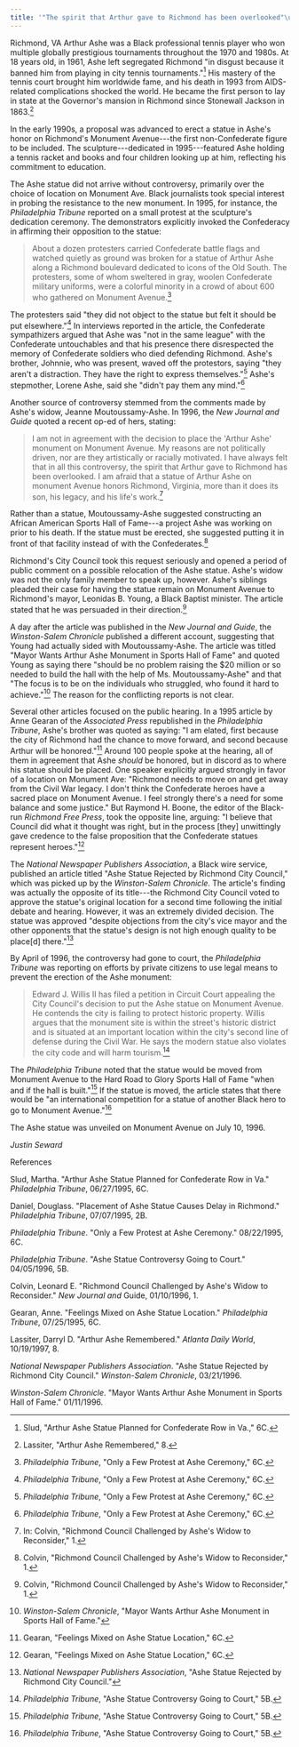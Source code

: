 ```yaml
---
title: '"The spirit that Arthur gave to Richmond has been overlooked"\u0003 Ashe on Monument Ave'
---
```

Richmond, VA Arthur Ashe was a Black professional tennis player who won
multiple globally prestigious tournaments throughout the 1970 and 1980s.
At 18 years old, in 1961, Ashe left segregated Richmond "in disgust
because it banned him from playing in city tennis tournaments."[^1] His
mastery of the tennis court brought him worldwide fame, and his death in
1993 from AIDS-related complications shocked the world. He became the
first person to lay in state at the Governor's mansion in Richmond since
Stonewall Jackson in 1863.[^2]

In the early 1990s, a proposal was advanced to erect a statue in Ashe's
honor on Richmond's Monument Avenue---the first non-Confederate figure
to be included. The sculpture---dedicated in 1995---featured Ashe
holding a tennis racket and books and four children looking up at him,
reflecting his commitment to education.

The Ashe statue did not arrive without controversy, primarily over the
choice of location on Monument Ave. Black journalists took special
interest in probing the resistance to the new monument. In 1995, for
instance, the *Philadelphia Tribune* reported on a small protest at the
sculpture's dedication ceremony. The demonstrators explicitly invoked
the Confederacy in affirming their opposition to the statue:

> About a dozen protesters carried Confederate battle flags and watched
> quietly as ground was broken for a statue of Arthur Ashe along a
> Richmond boulevard dedicated to icons of the Old South. The
> protesters, some of whom sweltered in gray, woolen Confederate
> military uniforms, were a colorful minority in a crowd of about 600
> who gathered on Monument Avenue.[^3]

The protesters said "they did not object to the statue but felt it
should be put elsewhere."[^4] In interviews reported in the article, the
Confederate sympathizers argued that Ashe was "not in the same league"
with the Confederate untouchables and that his presence there
disrespected the memory of Confederate soldiers who died defending
Richmond. Ashe's brother, Johnnie, who was present, waved off the
protestors, saying "they aren't a distraction. They have the right to
express themselves."[^5] Ashe's stepmother, Lorene Ashe, said she
"didn't pay them any mind."[^6]

Another source of controversy stemmed from the comments made by Ashe's
widow, Jeanne Moutoussamy-Ashe. In 1996, the *New Journal and Guide*
quoted a recent op-ed of hers, stating:

> I am not in agreement with the decision to place the 'Arthur Ashe'
> monument on Monument Avenue. My reasons are not politically driven,
> nor are they artistically or racially motivated. I have always felt
> that in all this controversy, the spirit that Arthur gave to Richmond
> has been overlooked. I am afraid that a statue of Arthur Ashe on
> monument Avenue honors Richmond, Virginia, more than it does its son,
> his legacy, and his life's work.[^7]

Rather than a statue, Moutoussamy-Ashe suggested constructing an African
American Sports Hall of Fame---a project Ashe was working on prior to
his death. If the statue must be erected, she suggested putting it in
front of that facility instead of with the Confederates.[^8]

Richmond's City Council took this request seriously and opened a period
of public comment on a possible relocation of the Ashe statue. Ashe's
widow was not the only family member to speak up, however. Ashe's
siblings pleaded their case for having the statue remain on Monument
Avenue to Richmond's mayor, Leonidas B. Young, a Black Baptist minister.
The article stated that he was persuaded in their direction.[^9]

A day after the article was published in the *New Journal and Guide*,
the *Winston-Salem Chronicle* published a different account, suggesting
that Young had actually sided with Moutoussamy-Ashe. The article was
titled "Mayor Wants Arthur Ashe Monument in Sports Hall of Fame" and
quoted Young as saying there "should be no problem raising the \$20
million or so needed to build the hall with the help of Ms.
Moutoussamy-Ashe" and that "The focus is to be on the individuals who
struggled, who found it hard to achieve."[^10] The reason for the
conflicting reports is not clear.

Several other articles focused on the public hearing. In a 1995 article
by Anne Gearan of the *Associated Press* republished in the
*Philadelphia Tribune*, Ashe's brother was quoted as saying: "I am
elated, first because the city of Richmond had the chance to move
forward, and second because Arthur will be honored."[^11] Around 100
people spoke at the hearing, all of them in agreement that Ashe *should*
be honored, but in discord as to where his statue should be placed. One
speaker explicitly argued strongly in favor of a location on Monument
Ave: "Richmond needs to move on and get away from the Civil War legacy.
I don't think the Confederate heroes have a sacred place on Monument
Avenue. I feel strongly there's a need for some balance and some
justice." But Raymond H. Boone, the editor of the Black-run *Richmond
Free Press*, took the opposite line, arguing: "I believe that Council
did what it thought was right, but in the process \[they\] unwittingly
gave credence to the false proposition that the Confederate statues
represent heroes."[^12]

The *National Newspaper Publishers Association*, a Black wire service,
published an article titled "Ashe Statue Rejected by Richmond City
Council," which was picked up by the *Winston-Salem Chronicle*. The
article's finding was actually the opposite of its title---the Richmond
City Council voted to approve the statue's original location for a
second time following the initial debate and hearing. However, it was an
extremely divided decision. The statue was approved "despite objections
from the city's vice mayor and the other opponents that the statue's
design is not high enough quality to be place\[d\] there."[^13]

By April of 1996, the controversy had gone to court, the *Philadelphia
Tribune* was reporting on efforts by private citizens to use legal means
to prevent the erection of the Ashe monument:

> Edward J. Willis II has filed a petition in Circuit Court appealing
> the City Council's decision to put the Ashe statue on Monument Avenue.
> He contends the city is failing to protect historic property. Willis
> argues that the monument site is within the street's historic district
> and is situated at an important location within the city's second line
> of defense during the Civil War. He says the modern statue also
> violates the city code and will harm tourism.[^14]

The *Philadelphia Tribune* noted that the statue would be moved from
Monument Avenue to the Hard Road to Glory Sports Hall of Fame "when and
if the hall is built."[^15] If the statue is moved, the article states
that there would be "an international competition for a statue of
another Black hero to go to Monument Avenue."[^16]

The Ashe statue was unveiled on Monument Avenue on July 10, 1996.

*Justin Seward*

References

Slud, Martha. "Arthur Ashe Statue Planned for Confederate Row in Va."
*Philadelphia Tribune*, 06/27/1995, 6C.

Daniel, Douglass. "Placement of Ashe Statue Causes Delay in Richmond."
*Philadelphia Tribune*, 07/07/1995, 2B.

*Philadelphia Tribune*. "Only a Few Protest at Ashe Ceremony."
08/22/1995, 6C.

*Philadelphia Tribune*. "Ashe Statue Controversy Going to Court."
04/05/1996, 5B.

Colvin, Leonard E. "Richmond Council Challenged by Ashe's Widow to
Reconsider." *New Journal and* Guide, 01/10/1996, 1.

Gearan, Anne. "Feelings Mixed on Ashe Statue Location." *Philadelphia
Tribune*, 07/25/1995, 6C.

Lassiter, Darryl D. "Arthur Ashe Remembered." *Atlanta Daily World*,
10/19/1997, 8.

*National Newspaper Publishers Association*. "Ashe Statue Rejected by
Richmond City Council." *Winston-Salem Chronicle*, 03/21/1996.

*Winston-Salem Chronicle*. "Mayor Wants Arthur Ashe Monument in Sports
Hall of Fame." 01/11/1996.

[^1]: Slud, "Arthur Ashe Statue Planned for Confederate Row in Va.," 6C.

[^2]: Lassiter, "Arthur Ashe Remembered," 8.

[^3]: *Philadelphia Tribune*, "Only a Few Protest at Ashe Ceremony," 6C.

[^4]: *Philadelphia Tribune*, "Only a Few Protest at Ashe Ceremony," 6C.

[^5]: *Philadelphia Tribune*, "Only a Few Protest at Ashe Ceremony," 6C.

[^6]: *Philadelphia Tribune*, "Only a Few Protest at Ashe Ceremony," 6C.

[^7]: In: Colvin, "Richmond Council Challenged by Ashe's Widow to
    Reconsider," 1.

[^8]: Colvin, "Richmond Council Challenged by Ashe's Widow to
    Reconsider," 1.

[^9]: Colvin, "Richmond Council Challenged by Ashe's Widow to
    Reconsider," 1.

[^10]: *Winston-Salem Chronicle*, "Mayor Wants Arthur Ashe Monument in
    Sports Hall of Fame."

[^11]: Gearan, "Feelings Mixed on Ashe Statue Location," 6C.

[^12]: Gearan, "Feelings Mixed on Ashe Statue Location," 6C.

[^13]: *National Newspaper Publishers Association*, "Ashe Statue
    Rejected by Richmond City Council."

[^14]: *Philadelphia Tribune*, "Ashe Statue Controversy Going to Court,"
    5B.

[^15]: *Philadelphia Tribune*, "Ashe Statue Controversy Going to Court,"
    5B.

[^16]: *Philadelphia Tribune*, "Ashe Statue Controversy Going to Court,"
    5B.
